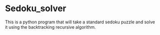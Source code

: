 # Sedoku_solver
This is a python program that will take a standard sedoku puzzle and solve it using the backtracking recursive algorithm.
